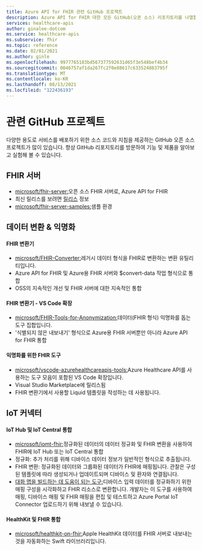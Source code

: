 ```yaml
---
title: Azure API for FHIR 관련 GitHub 프로젝트
description: Azure API for FHIR 대한 모든 GitHub(오픈 소스) 리포지토리를 나열합니다.
services: healthcare-apis
author: ginalee-dotcom
ms.service: healthcare-apis
ms.subservice: fhir
ms.topic: reference
ms.date: 02/01/2021
ms.author: ginle
ms.openlocfilehash: 9977765183bd567377592631d65f3e548bef4b34
ms.sourcegitcommit: 0046757af1da267fc2f0e88617c633524883795f
ms.translationtype: MT
ms.contentlocale: ko-KR
ms.lasthandoff: 08/13/2021
ms.locfileid: "122436193"
---
```

# <a name="related-github-projects"></a>관련 GitHub 프로젝트

다양한 용도로 서비스를 배포하기 위한 소스 코드와 지침을 제공하는 GitHub 오픈 소스 프로젝트가 많이 있습니다. 항상 GitHub 리포지토리를 방문하여 기능 및 제품을 알아보고 실험해 볼 수 있습니다. 

## <a name="fhir-server"></a>FHIR 서버
* [microsoft/fhir-server:](https://github.com/microsoft/fhir-server/)오픈 소스 FHIR 서버로, Azure API for FHIR
* 최신 릴리스를 보려면 [릴리스](https://github.com/microsoft/fhir-server/releases) 정보
* [microsoft/fhir-server-samples:](https://github.com/microsoft/fhir-server-samples)샘플 환경

## <a name="data-conversion--anonymization"></a>데이터 변환 & 익명화

#### <a name="fhir-converter"></a>FHIR 변환기
* [microsoft/FHIR-Converter:](https://github.com/microsoft/FHIR-Converter)레거시 데이터 형식을 FHIR로 변환하는 변환 유틸리티입니다.
* Azure API for FHIR 및 Azure용 FHIR 서버와 $convert-data 작업 형식으로 통합
* OSS의 지속적인 개선 및 FHIR 서버에 대한 지속적인 통합
 
#### <a name="fhir-converter---vs-code-extension"></a>FHIR 변환기 - VS Code 확장
* [microsoft/FHIR-Tools-for-Anonymization:](https://github.com/microsoft/FHIR-Tools-for-Anonymization)데이터(FHIR 형식) 익명화를 돕는 도구 집합입니다.
* '식별되지 않은 내보내기' 형식으로 Azure용 FHIR 서버뿐만 아니라 Azure API for FHIR 통합

#### <a name="fhir-tools-for-anonymization"></a>익명화를 위한 FHIR 도구
* [microsoft/vscode-azurehealthcareapis-tools:](https://github.com/microsoft/vscode-azurehealthcareapis-tools)Azure Healthcare API를 사용하는 도구 모음이 포함된 VS Code 확장입니다.
* Visual Studio Marketplace에 릴리스됨
* FHIR 변환기에서 사용할 Liquid 템플릿을 작성하는 데 사용됩니다.

## <a name="iot-connector"></a>IoT 커넥터

#### <a name="integration-with-iot-hub-and-iot-central"></a>IoT Hub 및 IoT Central 통합
* [microsoft/iomt-fhir:](https://github.com/microsoft/iomt-fhir)정규화된 데이터의 데이터 정규화 및 FHIR 변환을 사용하여 FHIR에 IoT Hub 또는 IoT Central 통합
* 정규화: 추가 처리를 위해 디바이스 데이터 정보가 일반적인 형식으로 추출됩니다.
* FHIR 변환: 정규화된 데이터와 그룹화된 데이터가 FHIR에 매핑됩니다. 관찰은 구성된 템플릿에 따라 생성되거나 업데이트되며 디바이스 및 환자와 연결됩니다.
* [대화 맵을 빌드하는 데 도움이 되는 도구:](https://github.com/microsoft/iomt-fhir/tree/master/tools/data-mapper)디바이스 입력 데이터를 정규화하기 위한 매핑 구성을 시각화하고 FHIR 리소스로 변환합니다. 개발자는 이 도구를 사용하여 매핑, 디바이스 매핑 및 FHIR 매핑을 편집 및 테스트하고 Azure Portal IoT Connector 업로드하기 위해 내보낼 수 있습니다.

#### <a name="healthkit-and-fhir-integration"></a>HealthKit 및 FHIR 통합
* [microsoft/healthkit-on-fhir:](https://github.com/microsoft/healthkit-on-fhir)Apple HealthKit 데이터를 FHIR 서버로 내보내는 것을 자동화하는 Swift 라이브러리입니다.

 